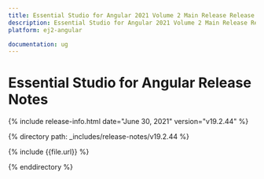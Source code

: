 ```yaml
---
title: Essential Studio for Angular 2021 Volume 2 Main Release Release Notes  
description: Essential Studio for Angular 2021 Volume 2 Main Release Release Notes  
platform: ej2-angular

documentation: ug
---
```


# Essential Studio for  Angular  Release Notes  

{% include release-info.html date="June 30, 2021"   version="v19.2.44"  %} 

{% directory path: _includes/release-notes/v19.2.44 %}

{% include {{file.url}} %}

{% enddirectory %}
